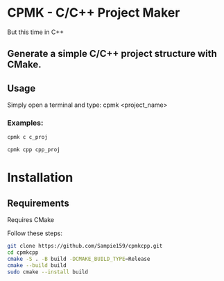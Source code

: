 # CPMK - C/C++ Project Maker
But this time in C++

## Generate a simple C/C++ project structure with CMake.

## Usage
Simply open a terminal and type: cpmk <language> <project_name>

### Examples:
```sh
cpmk c c_proj
```

```sh
cpmk cpp cpp_proj
```

# Installation
## Requirements
Requires CMake

Follow these steps:
```sh
git clone https://github.com/Sampie159/cpmkcpp.git
cd cpmkcpp
cmake -S . -B build -DCMAKE_BUILD_TYPE=Release
cmake --build build
sudo cmake --install build
```
